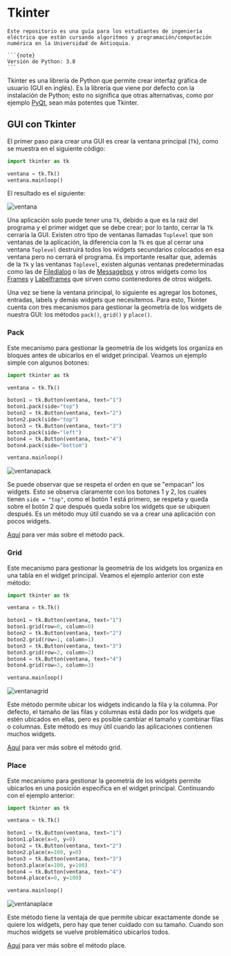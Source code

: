 # Tkinter
````{admonition} Departamento de Ingeniería Eléctrica - Facultad de Ingeniería - Universidad de Antioquia
Este repositorio es una guía para los estudiantes de ingeniería eléctrica que están cursando algoritmos y programación/computación numérica en la Universidad de Antioquia.

```{note}
Versión de Python: 3.8
```
````

Tkinter es una librería de Python que permite crear interfaz gráfica de usuario (GUI en inglés). Es la librería que viene por defecto con la instalación de Python; esto no significa que otras alternativas, como por ejemplo [PyQt](https://juan-suarezp.github.io/PyQt), sean más potentes que Tkinter.

## GUI con Tkinter
El primer paso para crear una GUI es crear la ventana principal (`Tk`), como se muestra en el siguiente código:

```python
import tkinter as tk

ventana = tk.Tk()
ventana.mainloop()
```

El resultado es el siguiente:

![ventana](https://user-images.githubusercontent.com/58320351/128613754-7121acb1-4fa8-4d74-a703-561d961e0652.png)

Una aplicación solo puede tener una `Tk`, debido a que es la raiz del programa y el primer widget que se debe crear; por lo tanto, cerrar la `Tk` cerraría la GUI. Existen otro tipo de ventanas llamadas `Toplevel` que son ventanas de la aplicación, la diferencia con la `Tk` es que al cerrar una ventana `Toplevel` destruirá todos los widgets secundarios colocados en esa ventana pero no cerrará el programa. Es importante resaltar que, además de la `Tk` y las ventanas `Toplevel`, existen algunas ventanas predeterminadas como las de [Filedialog](https://juan-suarezp.github.io/Tk/content/filedialog.html) o las de [Messagebox](https://juan-suarezp.github.io/Tk/content/messagebox.html) y otros widgets como los [Frames](https://juan-suarezp.github.io/Tk/content/frame.html) y [Labelframes](https://juan-suarezp.github.io/Tk/content/labelframe.html) que sirven como contenedores de otros widgets.

Una vez se tiene la ventana principal, lo siguiente es agregar los botones, entradas, labels y demás widgets que necesitemos. Para esto, Tkinter cuenta con tres mecanismos para gestionar la geometría de los widgets de nuestra GUI: los métodos `pack()`, `grid()` y `place()`.

### Pack
Este mecanismo para gestionar la geometría de los widgets los organiza en bloques antes de ubicarlos en el widget principal. Veamos un ejemplo simple con algunos botones:

```python
import tkinter as tk

ventana = tk.Tk()

boton1 = tk.Button(ventana, text="1")
boton1.pack(side="top")
boton2 = tk.Button(ventana, text="2")
boton2.pack(side="top")
boton3 = tk.Button(ventana, text="3")
boton3.pack(side="left")
boton4 = tk.Button(ventana, text="4")
boton4.pack(side="bottom")

ventana.mainloop()
```
![ventanapack](https://user-images.githubusercontent.com/58320351/128613760-e41cec97-9c6c-438e-81d5-5a7886e6af01.png)


Se puede observar que se respeta el orden en que se "empacan" los widgets. Esto se observa claramente con los botones 1 y 2, los cuales tienen `side = "top"`, como el botón 1 está primero, se respeta y queda sobre el botón 2 que después queda sobre los widgets que se ubiquen después. Es un método muy útil cuando se va a crear una aplicación con pocos widgets.

[Aquí](https://www.tutorialspoint.com/python/tk_pack.htm) para ver más sobre el método pack.

### Grid
Este mecanismo para gestionar la geometría de los widgets los organiza en una tabla en el widget principal. Veamos el ejemplo anterior con este método:

```python
import tkinter as tk

ventana = tk.Tk()

boton1 = tk.Button(ventana, text="1")
boton1.grid(row=0, column=0)
boton2 = tk.Button(ventana, text="2")
boton2.grid(row=1, column=1)
boton3 = tk.Button(ventana, text="3")
boton3.grid(row=2, column=2)
boton4 = tk.Button(ventana, text="4")
boton4.grid(row=3, column=3)

ventana.mainloop()
```
![ventanagrid](https://user-images.githubusercontent.com/58320351/128613762-43fd36e9-fc90-4b16-92e2-1537ae146f05.png)

Este método permite ubicar los widgets indicando la fila y la columna. Por defecto, el tamaño de las filas y columnas está dado por los widgets que estén ubicados en ellas, pero es posible cambiar el tamaño y combinar filas o columnas. Este método es muy útil cuando las aplicaciones contienen muchos widgets.

[Aquí](https://www.tutorialspoint.com/python/tk_grid.htm) para ver más sobre el método grid.

### Place
Este mecanismo para gestionar la geometría de los widgets permite ubicarlos en una posición específica en el widget principal. Continuando con el ejemplo anterior:

```python
import tkinter as tk

ventana = tk.Tk()

boton1 = tk.Button(ventana, text="1")
boton1.place(x=0, y=0)
boton2 = tk.Button(ventana, text="2")
boton2.place(x=100, y=0)
boton3 = tk.Button(ventana, text="3")
boton3.place(x=100, y=100)
boton4 = tk.Button(ventana, text="4")
boton4.place(x=0, y=100)

ventana.mainloop()
```
![ventanaplace](https://user-images.githubusercontent.com/58320351/128613764-209a56e3-cf08-4292-b955-f96c99c6ae66.png)

Este método tiene la ventaja de que permite ubicar exactamente donde se quiere los widgets, pero hay que tener cuidado con su tamaño. Cuando son muchos widgets se vuelve problemático ubicarlos todos.

[Aquí](https://www.tutorialspoint.com/python/tk_place.htm) para ver más sobre el método place.

